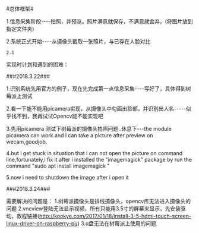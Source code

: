 #总体框架#

1.信息采集阶段----拍照，并预览。照片满意就保存，不满意就舍弃。(将图片放到指定文件夹)

2.系统正式开始----从摄像头截取一张照片，与已存在人脸对比

	2.1 



实现时计划和遇到的困难：

###2018.3.22###

1.识别系统先用官方的例子，现在先完成第一点信息采集----写好了，具体得到树莓派上测试

2.看一下能不能用picamera实现，从摄像头中勾画出脸部，并识别出人名-----似乎找不到，我再试试Opencv能不能实现吧

3.先用picamera 测试下树莓派的摄像头拍照问题..休息下---the module picamera can work and i can take a picture after preview on wecam,goodjob.

4.but i get stuck in situation that i can not open the picture on command line,fortunately,i fix it after i installed the "imagemagick" package by run the command "sudo apt install imagemagick "

5.now i need to shutdown the image after i open it

###2018.3.24###

需要解决的问题是：
1.树莓派摄像头是排线摄像头，opencv库无法进入摄像头的问题
2.vncview登陆无法显示视频，所有只能用3.5寸的屏幕来显示，先安装驱动，教程链接(http://kookye.com/2017/01/18/install-3-5-hdmi-touch-screen-linux-driver-on-raspberry-pi/)
3.u盘无法在树莓派上使用的问题





